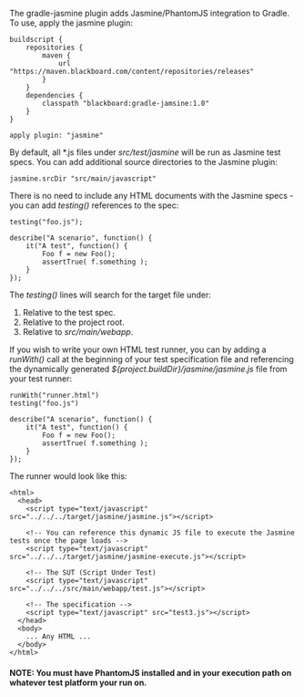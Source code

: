 The gradle-jasmine plugin adds Jasmine/PhantomJS integration to Gradle.  To use, apply the jasmine plugin:

    buildscript {
        repositories {
            maven {
                url "https://maven.blackboard.com/content/repositories/releases"
            }
        }
        dependencies {
            classpath "blackboard:gradle-jamsine:1.0"
        }
    }

    apply plugin: "jasmine"

By default, all \*.js files under *src/test/jasmine* will be run as Jasmine test specs.  You can add additional source directories
to the Jasmine plugin:

    jasmine.srcDir "src/main/javascript"

There is no need to include any HTML documents with the Jasmine specs - you can add *testing()* references to the spec:

    testing("foo.js");

    describe("A scenario", function() {
        it("A test", function() {
            Foo f = new Foo();
            assertTrue( f.something );
        }
    });

The *testing()* lines will search for the target file under:

1. Relative to the test spec.
2. Relative to the project root.
3. Relative to *src/main/webapp*.

If you wish to write your own HTML test runner, you can by adding a *runWith()* call at the beginning of your test
specification file and referencing the dynamically generated *${project.buildDir}/jasmine/jasmine.js* file from your
test runner:

    runWith("runner.html")
    testing("foo.js")

    describe("A scenario", function() {
        it("A test", function() {
            Foo f = new Foo();
            assertTrue( f.something );
        }
    });

The runner would look like this:

    <html>
      <head>
        <script type="text/javascript" src="../../../target/jasmine/jasmine.js"></script>

        <!-- You can reference this dynamic JS file to execute the Jasmine tests once the page loads -->
        <script type="text/javascript" src="../../../target/jasmine/jasmine-execute.js"></script>

        <!-- The SUT (Script Under Test)
        <script type="text/javascript" src="../../../src/main/webapp/test.js"></script>

        <!-- The specification -->
        <script type="text/javascript" src="test3.js"></script>
      </head>
      <body>
        ... Any HTML ...
      </body>
    </html>

#### NOTE: You must have PhantomJS installed and in your execution path on whatever test platform your run on.
